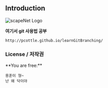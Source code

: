 ## Introduction
![scapeNet Logo](http://seunghyun.net/ssm/sn_logo.png)


**여기서 git 사용법 공부**

	http://pcottle.github.io/learnGitBranching/

<h3>License / 저작권</h3>
**You are free:**

	용훈이 형~
	난 왜 닥이야
 
